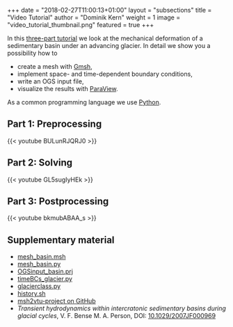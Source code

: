 +++
date = "2018-02-27T11:00:13+01:00"
layout = "subsections"
title = "Video Tutorial"
author = "Dominik Kern"
weight = 1
image = "video_tutorial_thumbnail.png"
featured = true
+++

In this [three-part tutorial](https://www.youtube.com/watch?v=BULunRJQRJ0&list=PLU_clTnZqNAeOXENl79kQwn0pgHGittX1) we look at the mechanical deformation of a sedimentary basin under an advancing glacier. In detail we show you a possibility how to

* create a mesh with [Gmsh](http://gmsh.info/),
* implement space- and time-dependent boundary conditions,
* write an OGS input file,
* visualize the results with [ParaView](https://www.paraview.org/).

As a common programming language we use [Python](https://www.python.org).

## Part 1: Preprocessing

{{< youtube BULunRJQRJ0 >}}

## Part 2: Solving

{{< youtube GL5sugIyHEk >}}

## Part 3: Postprocessing

{{< youtube bkmubABAA_s >}}

## Supplementary material

<!-- vale off -->

* [mesh_basin.msh](mesh_basin.msh)
* [mesh_basin.py](mesh_basin.py)
* [OGSinput_basin.prj](OGSinput_basin.prj)
* [timeBCs_glacier.py](timeBCs_glacier.py)
* [glacierclass.py](glacierclass.py)
* [history.sh](history.sh)
* [msh2vtu-project on GitHub](https://github.com/dominik-kern/msh2vtu)
* *Transient hydrodynamics within intercratonic sedimentary basins during glacial cycles*, V. F. Bense  M. A. Person, DOI: [10.1029/2007JF000969](https://agupubs.onlinelibrary.wiley.com/doi/full/10.1029/2007JF000969)
